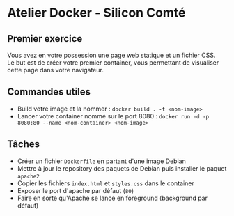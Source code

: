 # Atelier Docker - Silicon Comté

## Premier exercice

Vous avez en votre possession une page web statique et un fichier CSS.  
Le but est de créer votre premier container, vous permettant de visualiser cette page dans votre navigateur.

## Commandes utiles

* Build votre image et la nommer : `docker build . -t <nom-image>`
* Lancer votre container nommé sur le port 8080 :  `docker run -d -p 8080:80 --name <nom-container> <nom-image>`

## Tâches

* Créer un fichier `Dockerfile` en partant d'une image Debian
* Mettre à jour le repository des paquets de Debian puis installer le paquet `apache2`
* Copier les fichiers `index.html` et `styles.css` dans le container
* Exposer le port d'apache par défaut (`80`)
* Faire en sorte qu'Apache se lance en foreground (background par défaut)